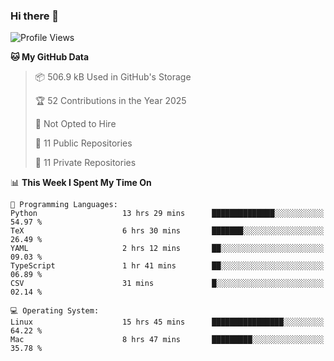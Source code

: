 ### Hi there 👋

<!--
**huayuan4396/huayuan4396** is a ✨ _special_ ✨ repository because its `README.md` (this file) appears on your GitHub profile.

Here are some ideas to get you started:

- 🔭 I’m currently working on ...
- 🌱 I’m currently learning ...
- 👯 I’m looking to collaborate on ...
- 🤔 I’m looking for help with ...
- 💬 Ask me about ...
- 📫 How to reach me: ...
- 😄 Pronouns: ...
- ⚡ Fun fact: ...
-->

<!--START_SECTION:waka-->
![Profile Views](http://img.shields.io/badge/Profile%20Views-2-blue)

**🐱 My GitHub Data** 

> 📦 506.9 kB Used in GitHub's Storage 
 > 
> 🏆 52 Contributions in the Year 2025
 > 
> 🚫 Not Opted to Hire
 > 
> 📜 11 Public Repositories 
 > 
> 🔑 11 Private Repositories 
 > 
📊 **This Week I Spent My Time On** 

```text
💬 Programming Languages: 
Python                   13 hrs 29 mins      ██████████████░░░░░░░░░░░   54.97 % 
TeX                      6 hrs 30 mins       ███████░░░░░░░░░░░░░░░░░░   26.49 % 
YAML                     2 hrs 12 mins       ██░░░░░░░░░░░░░░░░░░░░░░░   09.03 % 
TypeScript               1 hr 41 mins        ██░░░░░░░░░░░░░░░░░░░░░░░   06.89 % 
CSV                      31 mins             █░░░░░░░░░░░░░░░░░░░░░░░░   02.14 % 

💻 Operating System: 
Linux                    15 hrs 45 mins      ████████████████░░░░░░░░░   64.22 % 
Mac                      8 hrs 47 mins       █████████░░░░░░░░░░░░░░░░   35.78 % 
```


<!--END_SECTION:waka-->

